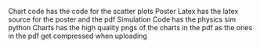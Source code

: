 Chart code has the code for the scatter plots
Poster Latex has the latex source for the poster and the pdf
Simulation Code has the physics sim python
Charts has the high quality pngs of the charts in the pdf as the ones in the pdf get compressed when uploading
